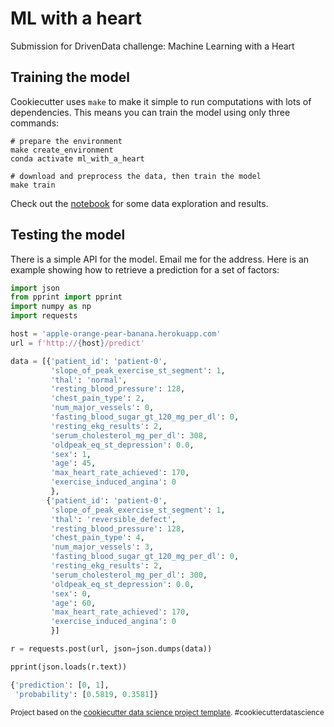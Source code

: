 ML with a heart
==============================

Submission for DrivenData challenge: Machine Learning with a Heart


Training the model
----------------------

Cookiecutter uses ``make`` to make it simple to run computations with lots of dependencies. This means you can train the model using only three commands:


```shell
# prepare the environment
make create_environment
conda activate ml_with_a_heart

# download and preprocess the data, then train the model
make train
```

Check out the [notebook](https://github.com/r-b-g-b/ml-with-a-heart/blob/master/notebooks/001-data-exploration.ipynb) for some data exploration and results.

Testing the model
--------------------------

There is a simple API for the model. Email me for the address. Here is an example showing how to retrieve a prediction for a set of factors:

```python
import json
from pprint import pprint
import numpy as np
import requests

host = 'apple-orange-pear-banana.herokuapp.com'
url = f'http://{host}/predict'

data = [{'patient_id': 'patient-0',
         'slope_of_peak_exercise_st_segment': 1,
         'thal': 'normal',
         'resting_blood_pressure': 128,
         'chest_pain_type': 2,
         'num_major_vessels': 0,
         'fasting_blood_sugar_gt_120_mg_per_dl': 0,
         'resting_ekg_results': 2,
         'serum_cholesterol_mg_per_dl': 308,
         'oldpeak_eq_st_depression': 0.0,
         'sex': 1,
         'age': 45,
         'max_heart_rate_achieved': 170,
         'exercise_induced_angina': 0
         },
        {'patient_id': 'patient-0',
         'slope_of_peak_exercise_st_segment': 1,
         'thal': 'reversible_defect',
         'resting_blood_pressure': 128,
         'chest_pain_type': 4,
         'num_major_vessels': 3,
         'fasting_blood_sugar_gt_120_mg_per_dl': 0,
         'resting_ekg_results': 2,
         'serum_cholesterol_mg_per_dl': 300,
         'oldpeak_eq_st_depression': 0.0,
         'sex': 0,
         'age': 60,
         'max_heart_rate_achieved': 170,
         'exercise_induced_angina': 0
         }]

r = requests.post(url, json=json.dumps(data))

pprint(json.loads(r.text))

{'prediction': [0, 1],
 'probability': [0.5819, 0.3581]}
```

<p><small>Project based on the <a target="_blank" href="https://drivendata.github.io/cookiecutter-data-science/">cookiecutter data science project template</a>. #cookiecutterdatascience</small></p>
